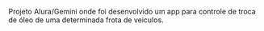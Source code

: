 Projeto Alura/Gemini onde foi desenvolvido um app para controle de troca de óleo de uma determinada frota de veiculos.
